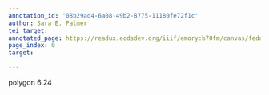```yaml
---
annotation_id: '08b29ad4-6a08-49b2-8775-11180fe72f1c'
author: Sara E. Palmer
tei_target: 
annotated_page: https://readux.ecdsdev.org/iiif/emory:b70fm/canvas/fedora:emory:gz698
page_index: 0
target: 

---
```

<p>polygon 6.24</p>